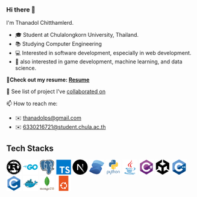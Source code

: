 <!--
**thanadolps/thanadolps** is a ✨ _special_ ✨ repository because its `README.md` (this file) appears on your GitHub profile.

Here are some ideas to get you started:

- 🔭 I’m currently working on ...
- 🌱 I’m currently learning ...
- 👯 I’m looking to collaborate on ...
- 🤔 I’m looking for help with ...
- 💬 Ask me about ...
- 📫 How to reach me: ...
- 😄 Pronouns: ...
- ⚡ Fun fact: ...
-->

### Hi there 👋

I'm Thanadol Chitthamlerd.

- 🎓 Student at Chulalongkorn University, Thailand.
- 📚 Studying Computer Engineering
- 💻 Interested in software development, especially in web development.
- 🤖 also interested in game development, machine learning, and data science.

📄**Check out my resume: [Resume](Resume_Thanadol_Chitthamlerd.pdf)**

🔭 See list of project I've [collaborated on](https://github.com/stars/thanadolps/lists/collaborated)

📫 How to reach me:

- ✉️ thanadolps@gmail.com
- ✉️ 6330216721@student.chula.ac.th

## Tech Stacks

<p>
    <img src="https://github.com/devicons/devicon/blob/master/icons/rust/rust-original.svg" alt="rust" width="40" height="40" />
    <img src="https://github.com/devicons/devicon/blob/master/icons/go/go-original-wordmark.svg" alt="go" width="40" height="40" />
    <img src="https://github.com/devicons/devicon/blob/master/icons/postgresql/postgresql-original.svg" alt="postgress" width="40" height="40" />
    <img src="https://github.com/devicons/devicon/blob/master/icons/typescript/typescript-plain.svg" alt="typescript" width="40" height="40" />
    <img src="https://github.com/devicons/devicon/blob/master/icons/nextjs/nextjs-original.svg" alt="nextjs" width="40" height="40" />
    <img src="https://github.com/devicons/devicon/blob/master/icons/solidjs/solidjs-original.svg" alt="solidjs" width="40" height="40" />
    <img src="https://github.com/devicons/devicon/blob/master/icons/python/python-original-wordmark.svg" alt="python" width="40" height="40" />
    <img src="https://github.com/devicons/devicon/blob/master/icons/java/java-original.svg" alt="java" width="40" height="40" />
    <img src="https://github.com/devicons/devicon/blob/master/icons/csharp/csharp-original.svg" alt="csharp" width="40" height="40" />
    <img src="https://github.com/devicons/devicon/blob/master/icons/unity/unity-plain.svg" alt="unity" width="40" height="40" />
    <img src="https://github.com/devicons/devicon/blob/master/icons/cplusplus/cplusplus-original.svg" alt="cplusplus" width="40" height="40" />
    <img src="https://github.com/devicons/devicon/blob/master/icons/c/c-original.svg" alt="c" width="40" height="40" />
    <img src="https://github.com/devicons/devicon/blob/master/icons/docker/docker-original.svg" alt="docker" width="40" height="40" />
<!--     <img src="https://github.com/devicons/devicon/blob/master/icons/mysql/mysql-original.svg" alt="mysql" width="40" height="40" /> -->
    <img src="https://github.com/devicons/devicon/blob/master/icons/mongodb/mongodb-original-wordmark.svg" alt="mongodb" witdh="40" height="40" />
    <img src="https://github.com/devicons/devicon/blob/master/icons/ubuntu/ubuntu-plain.svg" alt="ubuntu" width="40" height="40" />
</p>

<!--
## Stats

![thanadolps's GitHub stats](https://github-readme-stats.vercel.app/api?username=thanadolps)
-->
